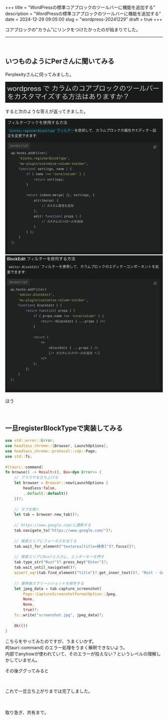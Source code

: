 +++
title = "WordPressの標準コアブロックのツールバーに機能を追加する"
description = "WordPressの標準コアブロックのツールバーに機能を追加する"
date = 2024-12-29 09:05:00
slug = "wordpress-20241229"
draft = true
+++

コアブロックの"カラム"にリンクをつけたかったのが始まりでした。     

<!--more-->

---

<br>

## いつものようにPerさんに聞いてみる

Perplexityさんに伺ってみました。  

![Perplexityさんへの質問](/img/202412/wordpress.png)  

すると次のような答えが返ってきました。  

![Perplexityさんの答え1](/img/202412/wordpress2.png)  
![Perplexityさんの答え2](/img/202412/wordpress3.png)  

ほう

<br>

## 一旦registerBlockTypeで実装してみる

   

```rust
use std::error::Error;
use headless_chrome::{Browser, LaunchOptions};
use headless_chrome::protocol::cdp::Page;
use std::fs;

#[tauri::command]
fn browse() -> Result<(), Box<dyn Error>> {
    // ブラウザを立ち上げる
    let browser = Browser::new(LaunchOptions {
        headless:false,
        ..Default::default()
    })?;

    // タブを開く
    let tab = browser.new_tab()?;

    // https://www.google.com/に遷移する
    tab.navigate_to("https://www.google.com/")?;

    // 検索エリアにフォーカスを当てる
    tab.wait_for_element("textarea[title=検索]")?.focus()?;

    // 検索エリアにRustと入力し、エンターキーを押す
    tab.type_str("Rust")?.press_key("Enter")?;
    tab.wait_until_navigated()?;
    assert_eq!(tab.find_element("title")?.get_inner_text()?, "Rust - Google 検索");

    // 遷移後スクリーンショットを保存する
    let jpeg_data = tab.capture_screenshot(
        Page::CaptureScreenshotFormatOption::Jpeg,
        None,
        None,
        true)?;
    fs::write("screenshot.jpg", jpeg_data)?;

    Ok(())
}
```

こちらをやってみたのですが、うまくいかず。  
#[tauri::command] のエラー処理をうまく解釈できないよう。  
内部でanyhowが使われていて、そのエラーが拾えない？というレベルの理解しかしていません。  

その後ググってみると  


<br>

これで一旦立ち上がりまでは完了しました。

<br>

<br>
取り急ぎ、共有まで。   
